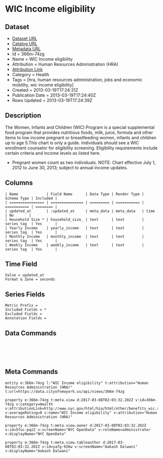 # WIC Income eligibility

## Dataset

* [Dataset URL](https://data.cityofnewyork.us/api/views/366m-74zg/rows.json?max_rows=100)
* [Catalog URL](https://catalog.data.gov/dataset/wic-income-eligibility-d648d)
* [Metadata URL](https://data.cityofnewyork.us/api/views/366m-74zg)
* Id = 366m-74zg
* Name = WIC Income eligibility
* Attribution = Human Resources Administration (HRA)
* [Attribution Link](http://www.nyc.gov/html/hia/html/other/benefits_wic.shtml)
* Category = Health
* Tags = [hra, human resources administration, jobs and economic mobility, wic income eligibility]
* Created = 2013-03-19T17:24:31Z
* Publication Date = 2013-03-19T17:24:40Z
* Rows Updated = 2013-03-19T17:24:39Z

## Description

The Women, Infants and Children (WIC) Program is a special supplemental food program that provides nutritious foods, milk, juice, formula and other items to low income pregnant or breastfeeding women, infants and children up to age 5.This chart is only a guide. Individuals should see a WIC enrollment counselor for eligibility screening. Eligibility requirements include certain criteria and income levels as listed here. 
* Pregnant women count as two individuals.
NOTE: Chart effective July 1, 2012 to June 30, 2013; subject to annual income updates.

## Columns

```ls
| Name             | Field Name      | Data Type | Render Type | Schema Type | Included | 
| ================ | =============== | ========= | =========== | =========== | ======== | 
| updated_at       | :updated_at     | meta_data | meta_data   | time        | No       | 
| Household Size * | household_size_ | text      | text        | series tag  | Yes      | 
| Yearly Income    | yearly_income   | text      | text        | series tag  | Yes      | 
| Monthly Income   | monthly_income  | text      | text        | series tag  | Yes      | 
| Weekly Income    | weekly_income   | text      | text        | series tag  | Yes      | 
```

## Time Field

```ls
Value = updated_at
Format & Zone = seconds
```

## Series Fields

```ls
Metric Prefix = 
Included Fields = *
Excluded Fields = 
Annotation Fields = 
```

## Data Commands

```ls





```

## Meta Commands

```ls
entity e:366m-74zg l:"WIC Income eligibility" t:attribution="Human Resources Administration (HRA)" t:url=https://data.cityofnewyork.us/api/views/366m-74zg

property e:366m-74zg t:meta.view d:2017-03-08T02:03:32.202Z v:id=366m-74zg v:category=Health v:attributionLink=http://www.nyc.gov/html/hia/html/other/benefits_wic.shtml v:averageRating=0 v:name="WIC Income eligibility" v:attribution="Human Resources Administration (HRA)"

property e:366m-74zg t:meta.view.owner d:2017-03-08T02:03:32.202Z v:id=5fuc-pqz2 v:screenName="NYC OpenData" v:roleName=administrator v:displayName="NYC OpenData"

property e:366m-74zg t:meta.view.tableauthor d:2017-03-08T02:03:32.202Z v:id=ya7g-926w v:screenName="Aakash Dalwani" v:displayName="Aakash Dalwani"
```